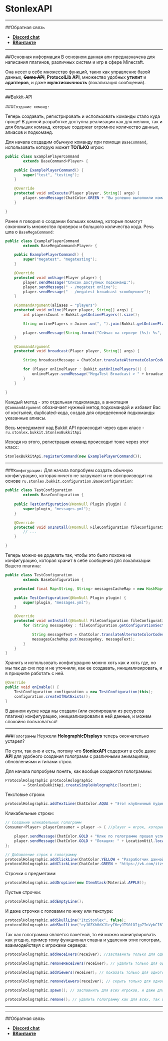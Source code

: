# StonlexAPI

***
##Обратная связь
* **[Discord chat](https://discord.gg/GmT9pUy8af)**    
* **[ВКонтакте](https://vk.com/itzstonlex)**

***

##Основная информация
В основном данная апи предназначена для написания плагинов, различных систем и игр в сфере Minecraft.

Она несет в себе множество функций, таких как управление базой данных, **~~Game API~~**, **ProtocolLib API**, множество удобных **утилит** и **адаптеров**, и даже **мультиязычность** (локализация сообщений).

***

##Bukkit-API


###`Создание команд:`

Теперь создавать, регистрировать и использовать команды стало куда проще! В данной разработке доступна реализации как для мелких, так и для больших команд, которые содержат огромное количество данных, алиасов и подкоманд.

Для начала создадим обычную команду при помощи `BaseCommand`, использовать которую может **ТОЛЬКО** игрок:
```java
public class ExamplePlayerCommand 
        extends BaseCommand<Player> {

    public ExamplePlayerCommand() {
        super("test", "testing");
    }

    @Override
    protected void onExecute(Player player, String[] args) {
        player.sendMessage(ChatColor.GREEN + "Вы успешно выполнили команду /player");
    }

}
```

Ранее я говорил о создании больших команд, которые помогут сэкономить множество проверок и большого количества кода. Речь шла о `BaseMegaCommand`:
```java
public class ExamplePlayerCommand
        extends BaseMegaCommand<Player> {

    public ExamplePlayerCommand() {
        super("megatest", "megatesting");
    }

    @Override
    protected void onUsage(Player player) {
        player.sendMessage("Список доступных подкоманд:");
        player.sendMessage(" - /megatest online");
        player.sendMessage(" - /megatest broadcast <сообщение>");
    }

    @CommandArgument(aliases = "players")
    protected void online(Player player, String[] args) {
        int playersCount = Bukkit.getOnlinePlayers().size();

        String onlinePlayers = Joiner.on(", ").join(Bukkit.getOnlinePlayers().stream().map(Player::getDisplayName).collect(Collectors.toSet()));

        player.sendMessage(String.format("Сейчас на сервере (%s): %s", playersCount, onlinePlayers));
    }

    @CommandArgument
    protected void broadcast(Player player, String[] args) {

        String broadcastMessage = ChatColor.translateAlternateColorCodes('&', Joiner.on(" ").join(args));

        for (Player onlinePlayer : Bukkit.getOnlinePlayers()) {
            onlinePlayer.sendMessage("MegaTest Broadcast > " + broadcastMessage);
        }
    }

}
```
Каждый метод - это отдельная подкоманда, а аннотация `@CommandArgument` обозначает нужный метод подкомандой и избавит Вас от костылей, duplicated-кода, создав для определенной подкоманды указанные алиасы.

Весь менеджмент над Bukkit API происходит через один класс - `ru.stonlex.bukkit.StonlexBukkitApi`

Исходя из этого, регистрация команд происходит тоже через этот класс:
```javascript
StonlexBukkitApi.registerCommand(new ExamplePlayerCommand());
```

***
###`Конфигурации:`
Для начала попробуем создать обычную конфигурацию, которая ничего не загружает и не воспроизводит на основе `ru.stonlex.bukkit.configuration.BaseConfiguration`:
```java
public class TestConfiguration 
        extends BaseConfiguration {
    
    public TestConfiguration(@NonNull Plugin plugin) {
        super(plugin, "messages.yml");
    }

    @Override
    protected void onInstall(@NonNull FileConfiguration fileConfiguration) {
        // ...
    }

}
```

Теперь можно ее доделать так, чтобы это было похоже на конфигурацию, которая хранит в себе сообщения для локализации Вашего плагина:
```java
public class TestConfiguration 
        extends BaseConfiguration {

    protected final Map<String, String> messagesCacheMap = new HashMap<>();

    public TestConfiguration(@NonNull Plugin plugin) {
        super(plugin, "messages.yml");
    }

    @Override
    protected void onInstall(@NonNull FileConfiguration fileConfiguration) {
        for (String messageKey : fileConfiguration.getConfigurationSection("Messages").getKeys(false)) {

            String messageText = ChatColor.translateAlternateColorCodes('&', fileConfiguration.getString("Messages.".concat(messageKey)));
            messagesCacheMap.put(messageKey, messageText);
        }
    }
}
```

Хранить и использовать конфигурацию можно хоть как и хоть где, но мы так до сих пор и не уточнили, как ее создавать, инициализировать, и в прицнипе работать с ней.
```java
@Override
public void onEnable() {
    TestConfiguration configuration = new TestConfiguration(this);
    configuration.createIfNotExists();
}
```
В данном куске кода мы создали (или скопировали из ресурсов плагина) конфигурацию, инициализировали в ней данные, и можем спокойно пользоваться!
***

###`Голограммы`
Неужели **HolographicDisplays** теперь окончательно устарел?

По сути, так оно и есть, потому что **StonlexAPI** содержит в себе даже **API** для удобного создания голограмм с различными анимациями, обновлениями и типами строк.

Для начала попробуем понять, как вообще создаются голограммы:
```java
ProtocolHolographic protocolHolographic 
        = StonlexBukkitApi.createSimpleHolographic(location);
```

Текстовые строки:
```java
protocolHolographic.addTextLine(ChatColor.AQUA + "Этот клубничный пудинг был просто великолепен!");
```

Кликабельные строки:
```java
// Создание кликабельных голограмм
Consumer<Player> playerConsumer = player -> { //player = игрок, который кликнул

    player.sendMessage(ChatColor.GOLD + "Клик по голограмме прошел успешно!");
    player.sendMessage(ChatColor.GOLD + "Локация: " + LocationUtil.locationToString(protocolHolographic.getLocation()));
};

// Добавление строк в голограмму
protocolHolographic.addClickLine(ChatColor.YELLOW + "Разработчик данной API", playerConsumer);
protocolHolographic.addClickLine(ChatColor.GREEN + "https://vk.com/itzstonlex", playerConsumer);
```

Строчки с предметами:
```java
protocolHolographic.addDropLine(new ItemStack(Material.APPLE));
```

Пустые строчки:
```java
protocolHolographic.addEmptyLine();
```

И даже строчки с головами по нику или текстуре:
```java
protocolHolographic.addSkullLine("ItzStonlex", false);
protocolHolographic.addSkullLine("eyJ0ZXh0dXJlcyI6eyJTS0lOIjp7InVybCI6Imh0dHA6Ly90ZXh0dXJlcy5taW5lY3JhZnQubmV0L3RleHR1cmUvNDUyOGVkNDU4MDI0MDBmNDY1YjVjNGUzYTZiN2E5ZjJiNmE1YjNkNDc4YjZmZDg0OTI1Y2M1ZDk4ODM5MWM3ZCJ9fX0=", false);
```

Так как голограмма является пакетной, то ей можно манипулировать как угодно, пример тому функционал спавна и удаления этих голограм, взаимодействуя с игроками сервера:
```java
protocolHolographic.addReceivers(receiver); //заспавнить только для одного игрока
```
```java
protocolHolographic.removeReceivers(receiver); // удалить только для одного игрока
```
```java
protocolHolographic.addViewers(receiver); // показать только для одного игрока
```
```java
protocolHolographic.removeViewers(receiver); // скрыть только для одного игрока
```
```java
protocolHolographic.spawn(); // заспавнить для всех игроков, и даже для тех, кто еще не зашел
```
```java
protocolHolographic.remove(); // удалить голограмму как для всех, так и прекратить спавн для новых игроков
```
***

***
##Обратная связь
* **[Discord chat](https://discord.gg/GmT9pUy8af)**
* **[ВКонтакте](https://vk.com/itzstonlex)**